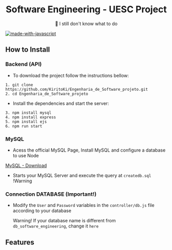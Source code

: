 <h1 align="center">Software Engineering - UESC Project </h1>

<p align="center">🚀 I still don't know what to do</p>

[![made-with-javascript](https://img.shields.io/badge/Made%20with-JavaScript-1f425f.svg)](https://www.javascript.com)
 
## How to Install

### Backend (API)

* To download the project follow the instructions bellow:

```
1. git clone https://github.com/KiritoKi/Engenharia_de_Software_projeto.git
2. cd Engenharia_de_Software_projeto
```

* Install the dependencies and start the server:

```
3. npm install mysql
4. npm install express
5. npm install ejs
6. npm run start
```

### MySQL

* Acess the official MySQL Page, Install MySQL and configure a database to use Node

[MySQL - Download](https://www.mysql.com/downloads/)

* Starts your MySQL Server and execute the query at `createdb.sql` !Warning

### Connection DATABASE (Important!)

* Modify the `User` and `Password` variables in the `controller/db.js` file according to your database 
	
	Warning! If your database name is different from `db_software_engineering`, change it `here`

## Features





